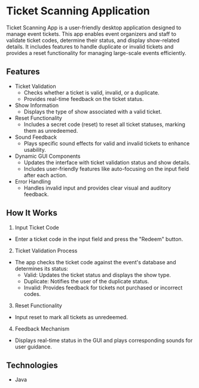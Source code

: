 # Ticket Scanning Application
Ticket Scanning App is a user-friendly desktop application designed to manage event tickets. This app enables event organizers and staff to validate ticket codes, determine their status, and display show-related details. It includes features to handle duplicate or invalid tickets and provides a reset functionality for managing large-scale events efficiently.

## Features
* Ticket Validation
  * Checks whether a ticket is valid, invalid, or a duplicate.
  * Provides real-time feedback on the ticket status.
* Show Information
  * Displays the type of show associated with a valid ticket.
* Reset Functionality
  * Includes a secret code (reset) to reset all ticket statuses, marking them as unredeemed.
* Sound Feedback
  * Plays specific sound effects for valid and invalid tickets to enhance usability.
* Dynamic GUI Components
  * Updates the interface with ticket validation status and show details.
  * Includes user-friendly features like auto-focusing on the input field after each action.
* Error Handling
  * Handles invalid input and provides clear visual and auditory feedback.

## How It Works

1. Input Ticket Code
  * Enter a ticket code in the input field and press the "Redeem" button.
2. Ticket Validation Process
  * The app checks the ticket code against the event's database and determines its status:
    * Valid: Updates the ticket status and displays the show type.
    * Duplicate: Notifies the user of the duplicate status.
    * Invalid: Provides feedback for tickets not purchased or incorrect codes.
3. Reset Functionality
  * Input reset to mark all tickets as unredeemed.
4. Feedback Mechanism
  * Displays real-time status in the GUI and plays corresponding sounds for user guidance.

## Technologies
* Java

